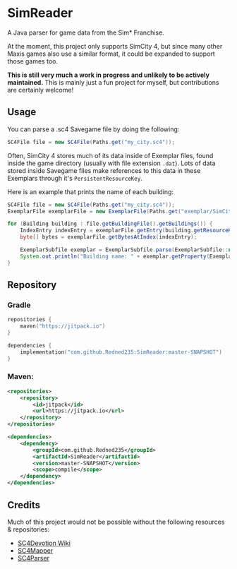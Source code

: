 # SimReader

A Java parser for game data from the Sim* Franchise.

At the moment, this project only supports SimCity 4, but since many other Maxis games also use a similar format, it could be expanded to support those games too.

**This is still very much a work in progress and unlikely to be actively maintained.** This is mainly just a fun project for myself, but contributions are certainly welcome!

## Usage
You can parse a .sc4 Savegame file by doing the following:
```java
SC4File file = new SC4File(Paths.get("my_city.sc4"));
```        

Often, SimCity 4 stores much of its data inside of Exemplar files, found inside the game directory (usually with file extension `.dat`). Lots of data stored inside Savegame files make references to this data in these Exemplars through it's `PersistentResourceKey`.

Here is an example that prints the name of each building:
```java
SC4File file = new SC4File(Paths.get("my_city.sc4"));
ExemplarFile exemplarFile = new ExemplarFile(Paths.get("exemplar/SimCity_1.dat"));

for (Building building : file.getBuildingFile().getBuildings()) {
    IndexEntry indexEntry = exemplarFile.getEntry(building.getResourceKey());
    byte[] bytes = exemplarFile.getBytesAtIndex(indexEntry);

    ExemplarSubfile exemplar = ExemplarSubfile.parse(ExemplarSubfile::new, new FileBuffer(bytes));
    System.out.println("Building name: " + exemplar.getProperty(ExemplarPropertyTypes.EXEMPLAR_NAME).getValue());
}
```

## Repository

### Gradle
```kotlin
repositories {
    maven("https://jitpack.io")
}

dependencies {
    implementation("com.github.Redned235:SimReader:master-SNAPSHOT")
}
```

### Maven:
```xml
<repositories>
    <repository>
        <id>jitpack</id>
        <url>https://jitpack.io</url>
    </repository>
</repositories>

<dependencies>
    <dependency>
        <groupId>com.github.Redned235</groupId>
        <artifactId>SimReader</artifactId>
        <version>master-SNAPSHOT</version>
        <scope>compile</scope>
    </dependency>
</dependencies>
```

## Credits
Much of this project would not be possible without the following resources & repositories:
- [SC4Devotion Wiki](https://wiki.sc4devotion.com/)
- [SC4Mapper](https://github.com/wouanagaine/SC4Mapper-2013/)
- [SC4Parser](https://github.com/Killeroo/SC4Parser)